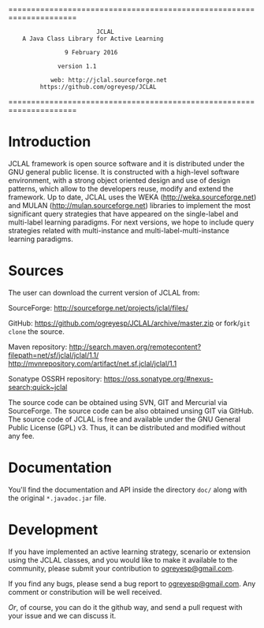 =====================================================================
                                                                     
	                         JCLAL
		A Java Class Library for Active Learning 
                
		            9 February 2016

			      version 1.1
                                                                       		 
           	    web: http://jclal.sourceforge.net
			 https://github.com/ogreyesp/JCLAL          
=====================================================================

# Introduction

JCLAL framework is open source software and it is distributed under the GNU general public license. It is constructed with a high-level software environment, with a strong object oriented design and use of design patterns, which allow to the developers reuse, modify and extend the framework. Up to date, JCLAL uses the WEKA (http://weka.sourceforge.net) and MULAN (http://mulan.sourceforge.net) libraries to implement the most significant query strategies that have appeared on the single-label and multi-label learning paradigms. For next versions, we hope to include query strategies related with multi-instance and multi-label-multi-instance learning paradigms.

# Sources

The user can download the current version of JCLAL from:

 SourceForge: <http://sourceforge.net/projects/jclal/files/>

 GitHub: <https://github.com/ogreyesp/JCLAL/archive/master.zip> or fork/`git clone` the source.

 Maven repository: <http://search.maven.org/remotecontent?filepath=net/sf/jclal/jclal/1.1/>
		  <http://mvnrepository.com/artifact/net.sf.jclal/jclal/1.1>

 Sonatype OSSRH repository: <https://oss.sonatype.org/#nexus-search;quick~jclal>

The source code can be obtained using SVN, GIT and Mercurial via SourceForge. The source code can be also obtained unsing GIT via GitHub. The source code of JCLAL is free and available under the GNU General Public License (GPL) v3. Thus, it can be distributed and modified without any fee.

# Documentation

You'll find the documentation and API inside the directory `doc/` along with the original `*.javadoc.jar` file.

# Development

If you have implemented an active learning strategy, scenario or extension using the JCLAL classes, and you would like to make it available to the community, please submit your contribution to ogreyesp@gmail.com.

If you find any bugs, please send a bug report to ogreyesp@gmail.com. Any comment or constribution will be well received.

*Or*, of course, you can do it the github way, and send a pull request with your issue and we can discuss it.
